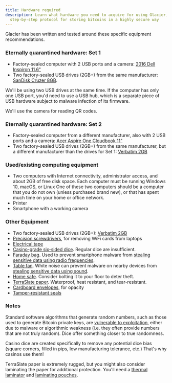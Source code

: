 ```yaml
---
title: Hardware required
description: Learn what hardware you need to acquire for using Glacier, the
  step-by-step protocol for storing bitcoins in a highly secure way
---
```


Glacier has been written and tested around these specific equipment recommendations.

### Eternally quarantined hardware: Set 1

* Factory-sealed computer with 2 USB ports and a camera:
[2016 Dell Inspiron 11.6"](http://a.co/1E6HEQA)
* Two factory-sealed USB drives (2GB+) from the same manufacturer:
[SanDisk Cruzer 8GB](http://a.co/1Us66ze).

We'll be using two USB drives at the same time. If the computer has only one USB
port, you'd need to use a USB hub, which is a separate piece of USB hardware subject
to malware infection of its firmware.

We'll use the camera for reading QR codes.

### Eternally quarantined hardware: Set 2

* Factory-sealed computer from a different manufacturer, also with 2 USB ports
and a camera:
[Acer Aspire One Cloudbook 11"](http://a.co/1ZMSB3Y)
* Two factory-sealed USB drives (2GB+) from the same manufacturer, but a different
manufacturer than the drives for Set 1:
[Verbatim 2GB](http://a.co/jdzEf8O)


### Used/existing computing equipment

* Two computers with Internet connectivity, administrator access, and about
2GB of free disk space.  Each computer must be running Windows 10, macOS, or Linux
One of these two computers should be a computer that you do not own (unless
purchased brand new), or that has spent much time on your home or office network.
* Printer
* Smartphone with a working camera


### Other Equipment

* Two factory-sealed USB drives (2GB+):
[Verbatim 2GB](http://a.co/jieluaE)
* [Precision screwdrivers](http://a.co/bbvj16a),
for removing WiFi cards from laptops
* [Electrical tape](http://a.co/gZZiEdA)
* [Casino-grade six-sided dice](http://a.co/ghbdiak).
Regular dice are insufficient.
* [Faraday bag](http://a.co/3wiNPLT).
Used to prevent smartphone malware from
[stealing sensitive data using radio frequencies](https://www.usenix.org/legacy/event/sec09/tech/full_papers/vuagnoux.pdf).
* [Table fan](http://a.co/98PrpMs).
White noise can prevent malware on nearby devices from
[stealing sensitive data using sound](https://www.wired.com/2016/06/clever-attack-uses-sound-computers-fan-steal-data/).
* [Home safe](http://a.co/6sRoaPv).
Consider bolting it to your floor to deter theft.
* [TerraSlate paper](http://a.co/7pk5fJN).
Waterproof, heat resistant, and tear-resistant.
* [Cardboard envelopes](http://a.co/7jUPLMR), for opacity
* [Tamper-resistant seals](http://a.co/96KlsAl)

### Notes

Standard software algorithms that generate random numbers, such as those used
to generate Bitcoin private keys, are
[vulnerable to exploitation](https://bitcoin.org/en/alert/2013-08-11-android),
either due to malware or algorithmic weakness (i.e. they often provide numbers that
are not truly random). Dice offer something closer to true randomness.

Casino dice are created specifically to remove any potential dice bias
(square corners, filled in pips, low manufacturing tolerance, etc.) That's why
casinos use them!

TerraSlate paper is extremely rugged, but you might also consider laminating the
paper for additional protection. You'll need a
[thermal laminator](http://a.co/cZBN1YU) and
[laminating pouches](http://a.co/ifISzje).
